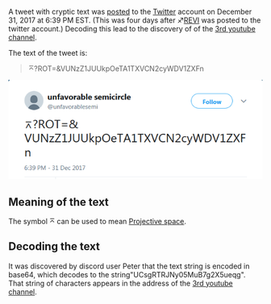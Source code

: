 A tweet with cryptic text was
[posted](https://twitter.com/unfavorablesemi/status/947613244260343808)
to the [Twitter](Twitter "wikilink") account on December 31, 2017 at
6:39 PM EST. (This was four days after ♐[REVI](REVI "wikilink") was
posted to the twitter account.) Decoding this lead to the discovery of
of the [3rd youtube channel‎](3rd_youtube_channel‎ "wikilink").

The text of the tweet is:

> ⌅?ROT=\&VUNzZ1JUUkpOeTA1TXVCN2cyWDV1ZXFn

![NYE\_text\_tweet.png](NYE_text_tweet.png "NYE_text_tweet.png")

## Meaning of the text

The symbol ⌅ can be used to mean [Projective
space](https://en.wikipedia.org/wiki/Projective_space).

## Decoding the text

It was discovered by discord user Peter that the text string is encoded
in base64, which decodes to the string"UCsgRTRJNy05MuB7g2X5ueqg". That
string of characters appears in the address of the [3rd youtube
channel‎](3rd_youtube_channel‎ "wikilink").
